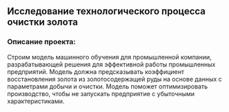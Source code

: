## Исследование технологического процесса очистки золота

### Описание проекта:

Строим модель машинного обучения для промышленной компании, разрабатывающей решения для эффективной работы промышленных предприятий. Модель должна предсказывать коэффициент восстановления золота из золотосодержащей руды на основе данных с параметрами добычи и очистки. Модель поможет оптимизировать производство, чтобы не запускать предприятие с убыточными характеристиками.

